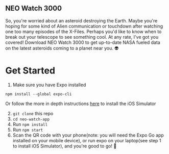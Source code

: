 ## NEO Watch 3000

So, you're worried about an asteroid destroying the Earth. Maybe you're hoping for some kind of Alien communication or touchdown after watching one too many episodes of the X-Files. Perhaps you'd like to know when to break out your telescope to see something cool. At any rate, I've got you covered! Download NEO Watch 3000 to get up-to-date NASA fueled data on the latest asteroids coming to a planet near you. 👽

# Get Started
1. Make sure you have Expo installed
```
npm install --global expo-cli
```
Or follow the more in depth instructions [here](https://docs.expo.dev/workflow/ios-simulator/) to install the iOS Simulator

2. `git clone` this repo
3. `cd neo-watch-app`
4. Run `npm install`
5. Run `npm start` 
6. Scan the QR code with your phone(note: you will need the Expo Go app installed on your mobile device), or run expo on your laptop(see step 1 to install iOS Simulator), and you're good to go! 🎉
